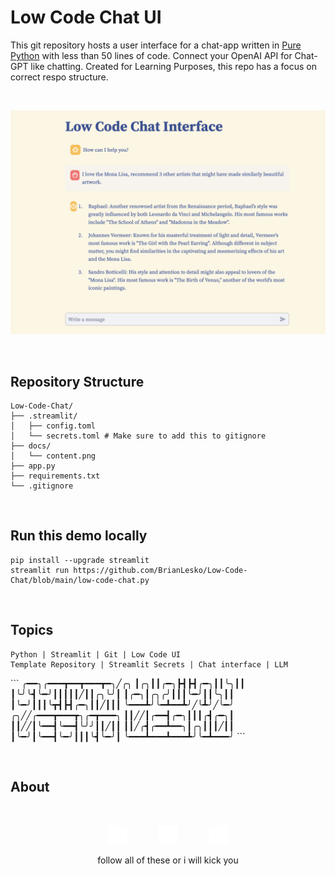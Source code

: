 
# Low Code Chat UI
This git repository hosts a user interface for a chat-app written in [Pure Python](https://github.com/BrianLesko/Low-Code-Chat/blob/main/low-code-chat.py) with less than 50 lines of  code. Connect your OpenAI API for Chat-GPT like chatting. Created for Learning Purposes, this repo has a focus on correct respo structure.

&nbsp;

<div align="center"><img src="docs/preview.png" width="800"></div>

&nbsp;

## Repository Structure
```
Low-Code-Chat/
├── .streamlit/
│   ├── config.toml
│   └── secrets.toml # Make sure to add this to gitignore
├── docs/
│   └── content.png
├── app.py
├── requirements.txt
└── .gitignore
```

&nbsp;

## Run this demo locally
```
pip install --upgrade streamlit
streamlit run https://github.com/BrianLesko/Low-Code-Chat/blob/main/low-code-chat.py
```

&nbsp;

## Topics 
```
Python | Streamlit | Git | Low Code UI
Template Repository | Streamlit Secrets | Chat interface | LLM
```

<div align="center">
  </div>
```
╭━━╮╭━━━┳━━┳━━━┳━╮╱╭╮
┃╭╮┃┃╭━╮┣┫┣┫╭━╮┃┃╰╮┃┃
┃╰╯╰┫╰━╯┃┃┃┃┃╱┃┃╭╮╰╯┃
┃╭━╮┃╭╮╭╯┃┃┃╰━╯┃┃╰╮┃┃
┃╰━╯┃┃┃╰┳┫┣┫╭━╮┃┃╱┃┃┃
╰━━━┻╯╰━┻━━┻╯╱╰┻╯╱╰━╯
╭╮╱╱╭━━━┳━━━┳╮╭━┳━━━╮
┃┃╱╱┃╭━━┫╭━╮┃┃┃╭┫╭━╮┃
┃┃╱╱┃╰━━┫╰━━┫╰╯╯┃┃╱┃┃
┃┃╱╭┫╭━━┻━━╮┃╭╮┃┃┃╱┃┃
┃╰━╯┃╰━━┫╰━╯┃┃┃╰┫╰━╯┃
╰━━━┻━━━┻━━━┻╯╰━┻━━━╯
```

&nbsp;

## About

&nbsp;

<div align="center">

<a href="https://twitter.com/BrianJosephLeko"><img src="https://raw.githubusercontent.com/BrianLesko/BrianLesko/f7be693250033b9d28c2224c9c1042bb6859bfe9/.socials/svg-white/x-logo-white.svg" width="30" alt="X Logo"></a> &nbsp; &nbsp; &nbsp; &nbsp; &nbsp; &nbsp; <a href="https://github.com/BrianLesko"><img src="https://raw.githubusercontent.com/BrianLesko/BrianLesko/f7be693250033b9d28c2224c9c1042bb6859bfe9/.socials/svg-white/github-mark-white.svg" width="30" alt="GitHub"></a> &nbsp; &nbsp; &nbsp; &nbsp; &nbsp; &nbsp; <a href="https://www.linkedin.com/in/brianlesko/"><img src="https://raw.githubusercontent.com/BrianLesko/BrianLesko/f7be693250033b9d28c2224c9c1042bb6859bfe9/.socials/svg-white/linkedin-icon-white.svg" width="30" alt="LinkedIn"></a>

follow all of these or i will kick you

</div>


&nbsp;


